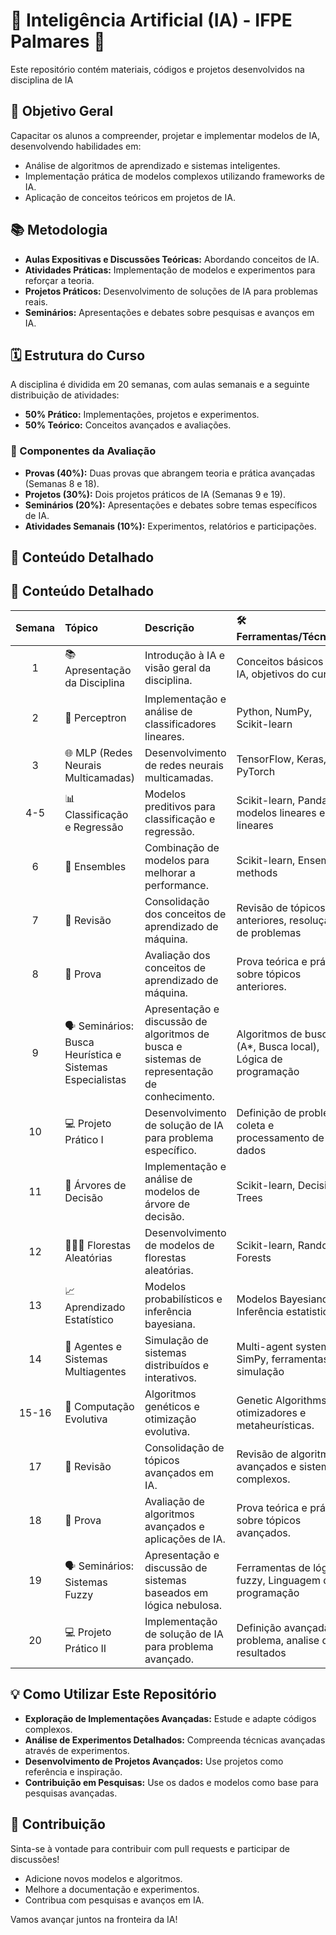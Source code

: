 # 🤖 Inteligência Artificial (IA) - IFPE Palmares 🧠

Este repositório contém materiais, códigos e projetos desenvolvidos na disciplina de IA

## 🎯 Objetivo Geral

Capacitar os alunos a compreender, projetar e implementar modelos de IA, desenvolvendo habilidades em:

* Análise de algoritmos de aprendizado e sistemas inteligentes.
* Implementação prática de modelos complexos utilizando frameworks de IA.
* Aplicação de conceitos teóricos em projetos de IA.

## 📚 Metodologia

* **Aulas Expositivas e Discussões Teóricas:** Abordando conceitos de IA.
* **Atividades Práticas:** Implementação de modelos e experimentos para reforçar a teoria.
* **Projetos Práticos:** Desenvolvimento de soluções de IA para problemas reais.
* **Seminários:** Apresentações e debates sobre pesquisas e avanços em IA.

## 🗓️ Estrutura do Curso

A disciplina é dividida em 20 semanas, com aulas semanais e a seguinte distribuição de atividades:

* **50% Prático:** Implementações, projetos e experimentos.
* **50% Teórico:** Conceitos avançados e avaliações.

### 📝 Componentes da Avaliação

* **Provas (40%):** Duas provas que abrangem teoria e prática avançadas (Semanas 8 e 18).
* **Projetos (30%):** Dois projetos práticos de IA (Semanas 9 e 19).
* **Seminários (20%):** Apresentações e debates sobre temas específicos de IA.
* **Atividades Semanais (10%):** Experimentos, relatórios e participações.

## 🚀 Conteúdo Detalhado


## 🚀 Conteúdo Detalhado

| Semana | Tópico                                     | Descrição                                                                         | 🛠️ Ferramentas/Técnicas                               |
| :-----: | :------------------------------------------ | :-------------------------------------------------------------------------------- | :------------------------------------------------------ |
| 1       | 📚 Apresentação da Disciplina              | Introdução à IA e visão geral da disciplina.                                     | Conceitos básicos de IA, objetivos do curso.              |
| 2       | 🧠 Perceptron                               | Implementação e análise de classificadores lineares.                               | Python, NumPy, Scikit-learn                             |
| 3       | 🌐 MLP (Redes Neurais Multicamadas)         | Desenvolvimento de redes neurais multicamadas.                                    | TensorFlow, Keras, PyTorch                              |
| 4-5     | 📊 Classificação e Regressão                | Modelos preditivos para classificação e regressão.                               | Scikit-learn, Pandas, modelos lineares e não lineares  |
| 6       | 🤝 Ensembles                                | Combinação de modelos para melhorar a performance.                                  | Scikit-learn, Ensemble methods                          |
| 7       | 📝 Revisão                                  | Consolidação dos conceitos de aprendizado de máquina.                           | Revisão de tópicos anteriores, resolução de problemas     |
| 8       | 📝 Prova                                    | Avaliação dos conceitos de aprendizado de máquina.                                | Prova teórica e prática sobre tópicos anteriores.      |
| 9       | 🗣️ Seminários: Busca Heurística e Sistemas Especialistas | Apresentação e discussão de algoritmos de busca e sistemas de representação de conhecimento. | Algoritmos de busca (A*, Busca local), Lógica de programação|
| 10      | 💻 Projeto Prático I                        | Desenvolvimento de solução de IA para problema específico.                          | Definição de problema, coleta e processamento de dados |
| 11      | 🌳 Árvores de Decisão                        | Implementação e análise de modelos de árvore de decisão.                          | Scikit-learn, Decision Trees                            |
| 12      | 🌲🌲🌲 Florestas Aleatórias                     | Desenvolvimento de modelos de florestas aleatórias.                               | Scikit-learn, Random Forests                           |
| 13      | 📈 Aprendizado Estatístico                   | Modelos probabilísticos e inferência bayesiana.                                     | Modelos Bayesianos, Inferência estatistica              |
| 14      | 👥 Agentes e Sistemas Multiagentes           | Simulação de sistemas distribuídos e interativos.                                  | Multi-agent systems, SimPy, ferramentas de simulação     |
| 15-16   | 🧬 Computação Evolutiva                      | Algoritmos genéticos e otimização evolutiva.                                        | Genetic Algorithms, otimizadores e metaheurísticas.     |
| 17      | 📝 Revisão                                  | Consolidação de tópicos avançados em IA.                                         | Revisão de algoritmos avançados e sistemas complexos. |
| 18      | 📝 Prova                                    | Avaliação de algoritmos avançados e aplicações de IA.                        | Prova teórica e prática sobre tópicos avançados.    |
| 19      | 🗣️ Seminários: Sistemas Fuzzy              | Apresentação e discussão de sistemas baseados em lógica nebulosa.              | Ferramentas de lógica fuzzy, Linguagem de programação    |
| 20      | 💻 Projeto Prático II                       | Implementação de solução de IA para problema avançado.                            | Definição avançada de problema, analise dos resultados|


## 💡 Como Utilizar Este Repositório

* **Exploração de Implementações Avançadas:** Estude e adapte códigos complexos.
* **Análise de Experimentos Detalhados:** Compreenda técnicas avançadas através de experimentos.
* **Desenvolvimento de Projetos Avançados:** Use projetos como referência e inspiração.
* **Contribuição em Pesquisas:** Use os dados e modelos como base para pesquisas avançadas.

## 🤝 Contribuição

Sinta-se à vontade para contribuir com pull requests e participar de discussões!

* Adicione novos modelos e algoritmos.
* Melhore a documentação e experimentos.
* Contribua com pesquisas e avanços em IA.

Vamos avançar juntos na fronteira da IA!
